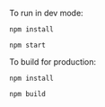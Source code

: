 To run in dev mode:
```
npm install
```

```
npm start
```

To build for production:
```
npm install
```

```
npm build
```
